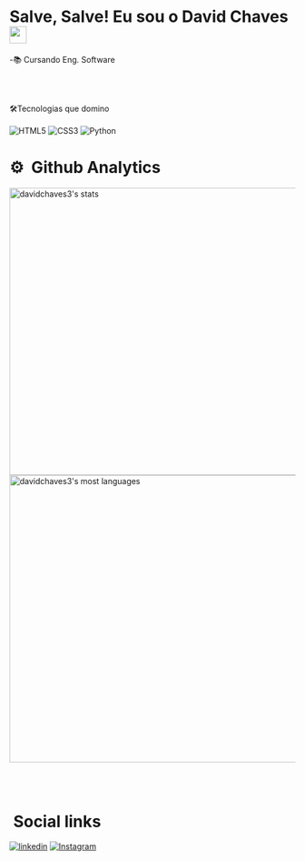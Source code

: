 <h1>Salve, Salve! Eu sou o David Chaves <img 
src= "https://raw.githubusercontent.com/kaueMarques/kaueMarques/master/hi.gif" width="30px"></h1> 

-📚 Cursando Eng. Software


<br><br>

🛠Tecnologias que domino

<img align="center" alt="HTML5" 
src="https://img.shields.io/badge/HTML5-E34F26?style=for-the-badge&logo=html5&logoColor=white">
<img align="center" alt="CSS3"  
src="https://img.shields.io/badge/TypeScript-007ACC?style=for-the-badge&logo=typescript&logoColor=white">
<img align="center" alt="Python" 
src="https://img.shields.io/badge/Python-14354C?style=for-the-badge&logo=python&logoColor=white">

 # ⚙ &nbsp;Github Analytics

<p align="left">
<img width="505em" src="https://github-readme-stats.vercel.app/api?username=davidchaves3&theme=blue-green&show_icons=true" alt="davidchaves3's stats"/>

<img width="505em" src="https://github-readme-stats.vercel.app/api/top-langs/?username=davidchaves3&layout=compact&theme=blue-green" alt="davidchaves3's most languages"/>
<p>

<br><br>

# &nbsp;Social links
[![linkedin](https://img.shields.io/badge/LinkedIn-0077B5?style=for-the-badge&logo=linkedin&logoColor=white)](https://www.linkedin.com/in/david-almeida-chaves-2a8474246) [![Instagram](https://img.shields.io/badge/Instagram-E4405F?style=for-the-badge&logo=instagram&logoColor=white)](https://www.instagram.com/davidc.chaves/)

